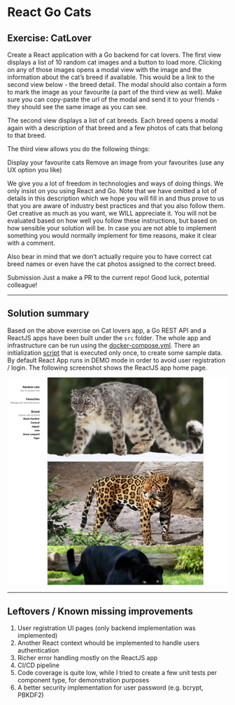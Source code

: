 # React Go Cats

## Exercise: CatLover
Create a React application with a Go backend for cat lovers. The first view displays a list of 10 random cat images and a button to load more. Clicking on any of those images opens a modal view with the image and the information about the cat’s breed if available. This would be a link to the second view below - the breed detail. The modal should also contain a form to mark the image as your favourite (a part of the third view as well). Make sure you can copy-paste the url of the modal and send it to your friends - they should see the same image as you can see.

The second view displays a list of cat breeds. Each breed opens a modal again with a description of that breed and a few photos of cats that belong to that breed.

The third view allows you do the following things:

Display your favourite cats
Remove an image from your favourites (use any UX option you like)

We give you a lot of freedom in technologies and ways of doing things. We only insist on you using React and Go. Note that we have omitted a lot of details in this description which we hope you will fill in and thus prove to us that you are aware of industry best practices and that you also follow them. Get creative as much as you want, we WILL appreciate it. You will not be evaluated based on how well you follow these instructions, but based on how sensible your solution will be. In case you are not able to implement something you would normally implement for time reasons, make it clear with a comment.

Also bear in mind that we don’t actually require you to have correct cat breed names or even have the cat photos assigned to the correct breed. 

Submission
Just a make a PR to the current repo! Good luck, potential colleague!

___

## Solution summary

Based on the above exercise on Cat lovers app, a Go REST API and a ReactJS apps have been built under the `src` folder. The whole app and infrastructure can be run using the [docker-compose.yml](src/docker-compose.yml). There an initialization [script](src/backend/scripts/db.sql) that is executed only once, to create some sample data. By default React App runs in DEMO mode in order to avoid user registration / login. The following screenshot shows the ReactJS app home page.

![](img/front-end-home-page.png)

___

## Leftovers / Known missing improvements
1. User registration UI pages (only backend implementation was implemented)
2. Another React context whould be implemented to handle users authentication
3. Richer error handling mostly on the ReactJS app
4. CI/CD pipeline
5. Code coverage is quite low, while I tried to create a few unit tests per component type, for demonstration purposes
6. A better security implementation for user password (e.g. bcrypt, PBKDF2)